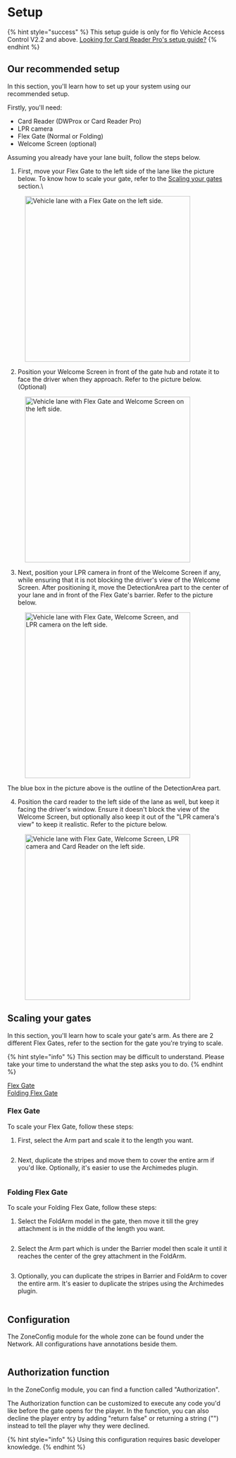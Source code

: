 # Setup

{% hint style="success" %}
This setup guide is only for flo Vehicle Access Control V2.2 and above. [Looking for Card Reader Pro's setup guide?](setup-crp.md)
{% endhint %}

## Our recommended setup

In this section, you'll learn how to set up your system using our recommended setup.

Firstly, you'll need:

* Card Reader (DWProx or Card Reader Pro)
* LPR camera
* Flex Gate (Normal or Folding)
* Welcome Screen (optional)

Assuming you already have your lane built, follow the steps below.



1. First, move your Flex Gate to the left side of the lane like the picture below. To know how to scale your gate, refer to the [Scaling your gates](setup.md#scaling-your-gates) section.\


<figure><img src="../../.gitbook/assets/image (26).png" alt="Vehicle lane with a Flex Gate on the left side." width="375"><figcaption></figcaption></figure>

2. Position your Welcome Screen in front of the gate hub and rotate it to face the driver when they approach. Refer to the picture below. (Optional)

<figure><img src="../../.gitbook/assets/image (27).png" alt="Vehicle lane with Flex Gate and Welcome Screen on the left side." width="375"><figcaption></figcaption></figure>

3. Next, position your LPR camera in front of the Welcome Screen if any, while ensuring that it is not blocking the driver's view of the Welcome Screen. After positioning it, move the DetectionArea part to the center of your lane and in front of the Flex Gate's barrier. Refer to the picture below.

<figure><img src="../../.gitbook/assets/image (29).png" alt="Vehicle lane with Flex Gate, Welcome Screen, and LPR camera on the left side." width="375"><figcaption></figcaption></figure>

The blue box in the picture above is the outline of the DetectionArea part.

4. Position the card reader to the left side of the lane as well, but keep it facing the driver's window. Ensure it doesn't block the view of the Welcome Screen, but optionally also keep it out of the "LPR camera's view" to keep it realistic. Refer to the picture below.

<figure><img src="../../.gitbook/assets/image (31).png" alt="Vehicle lane with Flex Gate, Welcome Screen, LPR camera and Card Reader on the left side." width="375"><figcaption></figcaption></figure>

## Scaling your gates

In this section, you'll learn how to scale your gate's arm. As there are 2 different Flex Gates, refer to the section for the gate you're trying to scale.

{% hint style="info" %}
This section may be difficult to understand. Please take your time to understand the what the step asks you to do.
{% endhint %}

[Flex Gate](setup.md#flex-gate)\
[Folding Flex Gate](setup.md#folding-flex-gate)

### Flex Gate

To scale your Flex Gate, follow these steps:

1. First, select the Arm part and scale it to the length you want.

<figure><img src="../../.gitbook/assets/image (32).png" alt=""><figcaption></figcaption></figure>

2. Next, duplicate the stripes and move them to cover the entire arm if you'd like. Optionally, it's easier to use the Archimedes plugin.

<figure><img src="../../.gitbook/assets/image (33).png" alt=""><figcaption></figcaption></figure>

### Folding Flex Gate

To scale your Folding Flex Gate, follow these steps:

1. Select the FoldArm model in the gate, then move it till the grey attachment is in the middle of the length you want.

<figure><img src="../../.gitbook/assets/image (34).png" alt=""><figcaption></figcaption></figure>

2. Select the Arm part which is under the Barrier model then scale it until it reaches the center of the grey attachment in the FoldArm.

<figure><img src="../../.gitbook/assets/image (35).png" alt=""><figcaption></figcaption></figure>

3. Optionally, you can duplicate the stripes in Barrier and FoldArm to cover the entire arm. It's easier to duplicate the stripes using the Archimedes plugin.

<figure><img src="../../.gitbook/assets/image (36).png" alt=""><figcaption></figcaption></figure>

## Configuration

The ZoneConfig module for the whole zone can be found under the Network. All configurations have annotations beside them.

<figure><img src="../../.gitbook/assets/image (38).png" alt=""><figcaption></figcaption></figure>

## Authorization function

In the ZoneConfig module, you can find a function called "Authorization".

The Authorization function can be customized to execute any code you'd like before the gate opens for the player. In the function, you can also decline the player entry by adding "return false" or returning a string ("") instead to tell the player why they were declined.

{% hint style="info" %}
Using this configuration requires basic developer knowledge.
{% endhint %}
